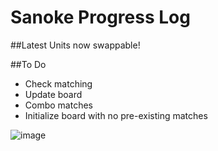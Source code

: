 # Sanoke Progress Log

##Latest
Units now swappable!

##To Do
* Check matching
* Update board
* Combo matches
* Initialize board with no pre-existing matches

![image](https://cloud.githubusercontent.com/assets/12347266/11629106/0af5432a-9d31-11e5-8ecb-eff7293bcd71.png)
